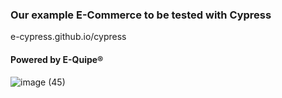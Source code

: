 ### Our example E-Commerce to be tested with Cypress
e-cypress.github.io/cypress


#### Powered by E-Quipe®   
![image (45)](https://github.com/user-attachments/assets/7824b68f-7ebe-41d0-8677-907d5fd4fbed)
